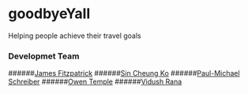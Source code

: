 # goodbyeYall
Helping people achieve their travel goals

### Developmet Team
######[James Fitzpatrick](https://github.com/Fitzpatrick1)
######[Sin Cheung Ko](https://github.com/scko823)
######[Paul-Michael Schreiber](https://github.com/pschreibs85)
######[Owen Temple](https://github.com/owentemp)
######[Vidush Rana](https://github.com/Vidushr)
